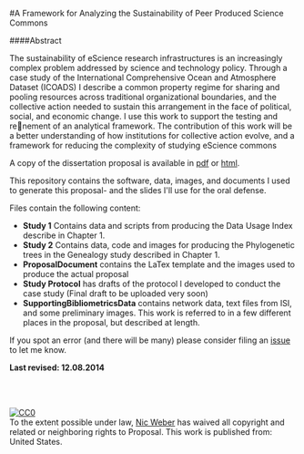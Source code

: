 #A Framework for Analyzing the Sustainability of Peer Produced Science Commons

####Abstract 

The sustainability of eScience research infrastructures is an increasingly complex problem addressed by science and technology policy. Through a case study of the International Comprehensive Ocean and Atmosphere Dataset
(ICOADS) I describe a common property regime for sharing and pooling resources across traditional organizational boundaries, and the collective action needed to sustain this arrangement in the face of political, social, and
economic change. I use this work to support the testing and renement of
an analytical framework. The contribution of this work will be a better understanding of how institutions for collective action evolve, and a framework for reducing the complexity of studying eScience commons

A copy of the dissertation proposal is available in [pdf](http://bit.ly/1uMHkln) or [html]().

This repository contains the software, data, images, and documents I used to generate this proposal- and the slides I'll use for the oral defense.

Files contain the following content:

+ **Study 1** Contains data and scripts from producing the Data Usage Index describe in Chapter 1. 
+ **Study 2** Contains data, code and images for producing the Phylogenetic trees in the Genealogy study described in Chapter 1.
+ **ProposalDocument** contains the LaTex template and the images used to produce the actual proposal
+ **Study Protocol** has drafts of the protocol I developed to conduct the case study (Final draft to be uploaded very soon)
+ **SupportingBibliometricsData** contains network data, text files from ISI, and some preliminary images. This work is referred to in a few different places in the proposal, but described at length. 

If you spot an error (and there will be many) please consider filing an [issue](https://github.com/nniiicc/DissertationProposal/issues) to let me know. 



**Last revised: 12.08.2014**




<br>
<br>
<p xmlns:dct="http://purl.org/dc/terms/" xmlns:vcard="http://www.w3.org/2001/vcard-rdf/3.0#">
  <a rel="license"
     href="http://creativecommons.org/publicdomain/zero/1.0/">
    <img src="http://i.creativecommons.org/p/zero/1.0/88x31.png" style="border-style: none;" alt="CC0" />
  </a>
  <br />
  To the extent possible under law,
  <a rel="dct:publisher"
     href="nicwe.be/dissertationproposal">
    <span property="dct:title">Nic Weber</span></a>
  has waived all copyright and related or neighboring rights to
  <span property="dct:title">Proposal</span>.
This work is published from:
<span property="vcard:Country" datatype="dct:ISO3166"
      content="US" about="nicwe.be/dissertationproposal">
  United States</span>.
</p>
